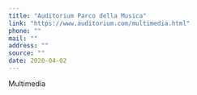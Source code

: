 ```yaml
---
title: "Auditorium Parco della Musica"
link: "https://www.auditorium.com/multimedia.html"
phone: ""
mail: ""
address: ""
source: ""
date: 2020-04-02
---
```


Multimedia
